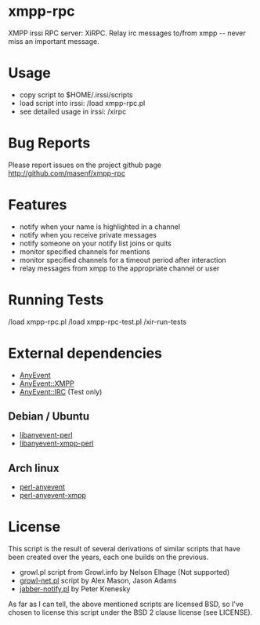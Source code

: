xmpp-rpc
========

XMPP irssi RPC server: XiRPC. Relay irc messages to/from xmpp -- 
never miss an important message.

Usage
=====

* copy script to $HOME/.irssi/scripts
* load script into irssi: /load xmpp-rpc.pl
* see detailed usage in irssi: /xirpc

Bug Reports
===========

Please report issues on the project github page
http://github.com/masenf/xmpp-rpc

Features
========
* notify when your name is highlighted in a channel
* notify when you receive private messages
* notify someone on your notify list joins or quits
* monitor specified channels for mentions
* monitor specified channels for a timeout period after interaction
* relay messages from xmpp to the appropriate channel or user

Running Tests
=============

  /load xmpp-rpc.pl
  /load xmpp-rpc-test.pl
  /xir-run-tests

External dependencies
=====================

* [AnyEvent](http://software.schmorp.de/pkg/AnyEvent.html)
* [AnyEvent::XMPP](http://www.ta-sa.org/net_xmpp2)
* [AnyEvent::IRC](http://search.cpan.org/~elmex/AnyEvent-IRC-0.97/lib/AnyEvent/IRC.pm) (Test only)

Debian / Ubuntu
---------------

* [libanyevent-perl](https://packages.debian.org/search?keywords=libanyevent-perl)
* [libanyevent-xmpp-perl](https://packages.debian.org/search?keywords=libanyevent-xmpp-perl)

Arch linux
----------

* [perl-anyevent](https://www.archlinux.org/packages/extra/any/perl-anyevent/)
* [perl-anyevent-xmpp](https://www.archlinux.org/packages/community/any/perl-anyevent-xmpp/)

License
=======

This script is the result of several derivations of similar scripts that have 
been created over the years, each one builds on the previous.

* growl.pl script from Growl.info by Nelson Elhage (Not supported)
* [growl-net.pl](http://random.axman6.com/blog/?page_id=65) script by Alex Mason, Jason Adams
* [jabber-notify.pl](http://blogs.osuosl.org/kreneskyp/2009/06/02/irssi-notifications-via-xmpp/) by Peter Krenesky

As far as I can tell, the above mentioned scripts are licensed BSD, so I've
chosen to license this script under the BSD 2 clause license (see LICENSE).
